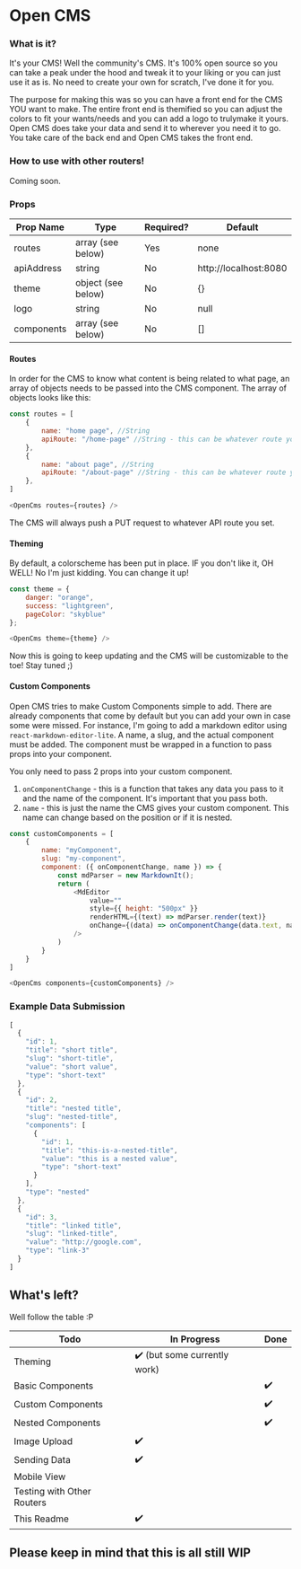 # Open CMS

### What is it?

It's your CMS! Well the community's CMS. It's 100% open source so you can take a peak under the hood and tweak it to your liking or you can just use it as is. No need to create your own for scratch, I've done it for you.

The purpose for making this was so you can have a front end for the CMS YOU want to make. The entire front end is themified so you can adjust the colors to fit your wants/needs and you can add a logo to trulymake it yours. Open CMS does take your data and send it to wherever you need it to go. You take care of the back end and Open CMS takes the front end. 

### How to use with other routers!

Coming soon.


### Props

| Prop Name  | Type							  | Required? | Default							  |
|------------|--------------------|-----------|-----------------------|
|	routes		 | array (see below)	| Yes			  | none									|
| apiAddress | string						  | No				| http://localhost:8080 |
| theme			 | object (see below) | No        |	{}									  |
| logo			 | string						  | No        | null                  |
| components | array (see below)  | No			  | []                    |


#### Routes

In order for the CMS to know what content is being related to what page, an array of objects needs to be passed into the CMS component. The array of objects looks like this:

```javascript
const routes = [
	{
		name: "home page", //String
		apiRoute: "/home-page" //String - this can be whatever route you want to link to
	},
	{
		name: "about page", //String
		apiRoute: "/about-page" //String - this can be whatever route you want to link to
	},
]

<OpenCms routes={routes} />
```

The CMS will always push a PUT request to whatever API route you set.

#### Theming

By default, a colorscheme has been put in place. IF you don't like it, OH WELL! No I'm just kidding. You can change it up!

```javascript
const theme = {
	danger: "orange",
	success: "lightgreen",
	pageColor: "skyblue"
};

<OpenCms theme={theme} />
```

Now this is going to keep updating and the CMS will be customizable to the toe! Stay tuned ;)

#### Custom Components

Open CMS tries to make Custom Components simple to add. There are already components that come by default but you can add your own in case some were missed. For instance, I'm going to add a markdown editor using `react-markdown-editor-lite`. A name, a slug, and the actual component must be added. The component must be wrapped in a function to pass props into your component.

You only need to pass 2 props into your custom component. 
1. `onComponentChange` - this is a function that takes any data you pass to it and the name of the component. It's important that you pass both.
2. `name` - this is just the name the CMS gives your custom component. This name can change based on the position or if it is nested. 
```javascript
const customComponents = [
	{
		name: "myComponent",
		slug: "my-component",
		component: ({ onComponentChange, name }) => {
			const mdParser = new MarkdownIt();
			return (
				<MdEditor
					value=""
					style={{ height: "500px" }}
					renderHTML={(text) => mdParser.render(text)}
					onChange={(data) => onComponentChange(data.text, name)}
				/>
			)
		}
	}
]

<OpenCms components={customComponents} />
```
### Example Data Submission
```javascript
[
  {
    "id": 1,
    "title": "short title",
    "slug": "short-title",
    "value": "short value",
    "type": "short-text"
  },
  {
    "id": 2,
    "title": "nested title",
    "slug": "nested-title",
    "components": [
      {
        "id": 1,
        "title": "this-is-a-nested-title",
        "value": "this is a nested value",
        "type": "short-text"
      }
    ],
    "type": "nested"
  },
  {
    "id": 3,
    "title": "linked title",
    "slug": "linked-title",
    "value": "http://google.com",
    "type": "link-3"
  }
]
```


## What's left?

Well follow the table :P

| Todo								        | In Progress									| Done	|
|-----------------------------|-----------------------------|-------|
| Theming								      |	:heavy_check_mark: (but some currently work)	| 			|
| Basic Components						|															|	:heavy_check_mark:			|
| Custom Components						|															| :heavy_check_mark:			|
| Nested Components						|															| :heavy_check_mark:			|
| Image Upload								|	:heavy_check_mark:					|				|
| Sending Data								| :heavy_check_mark:					|				|
|	Mobile View									|															|				|
|	Testing with Other Routers	|															|				|
| This Readme									|	:heavy_check_mark:					|				|



## Please keep in mind that this is all still WIP



